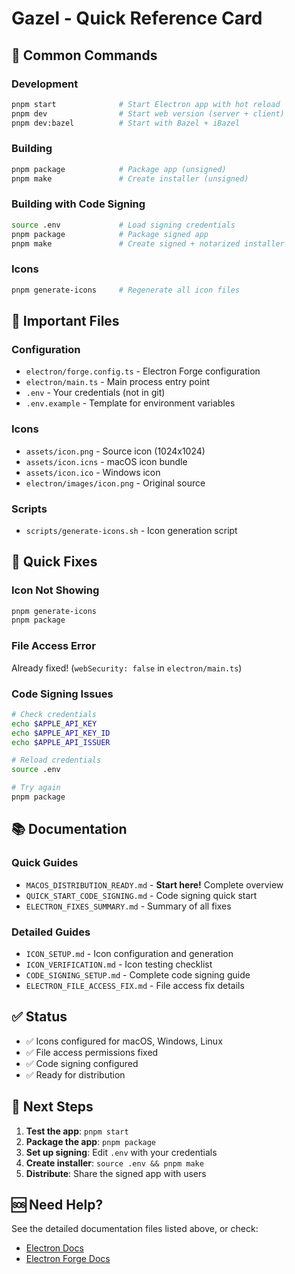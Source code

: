 # Gazel - Quick Reference Card

## 🚀 Common Commands

### Development
```bash
pnpm start              # Start Electron app with hot reload
pnpm dev                # Start web version (server + client)
pnpm dev:bazel          # Start with Bazel + iBazel
```

### Building
```bash
pnpm package            # Package app (unsigned)
pnpm make               # Create installer (unsigned)
```

### Building with Code Signing
```bash
source .env             # Load signing credentials
pnpm package            # Package signed app
pnpm make               # Create signed + notarized installer
```

### Icons
```bash
pnpm generate-icons     # Regenerate all icon files
```

## 📁 Important Files

### Configuration
- `electron/forge.config.ts` - Electron Forge configuration
- `electron/main.ts` - Main process entry point
- `.env` - Your credentials (not in git)
- `.env.example` - Template for environment variables

### Icons
- `assets/icon.png` - Source icon (1024x1024)
- `assets/icon.icns` - macOS icon bundle
- `assets/icon.ico` - Windows icon
- `electron/images/icon.png` - Original source

### Scripts
- `scripts/generate-icons.sh` - Icon generation script

## 🔧 Quick Fixes

### Icon Not Showing
```bash
pnpm generate-icons
pnpm package
```

### File Access Error
Already fixed! (`webSecurity: false` in `electron/main.ts`)

### Code Signing Issues
```bash
# Check credentials
echo $APPLE_API_KEY
echo $APPLE_API_KEY_ID
echo $APPLE_API_ISSUER

# Reload credentials
source .env

# Try again
pnpm package
```

## 📚 Documentation

### Quick Guides
- `MACOS_DISTRIBUTION_READY.md` - **Start here!** Complete overview
- `QUICK_START_CODE_SIGNING.md` - Code signing quick start
- `ELECTRON_FIXES_SUMMARY.md` - Summary of all fixes

### Detailed Guides
- `ICON_SETUP.md` - Icon configuration and generation
- `ICON_VERIFICATION.md` - Icon testing checklist
- `CODE_SIGNING_SETUP.md` - Complete code signing guide
- `ELECTRON_FILE_ACCESS_FIX.md` - File access fix details

## ✅ Status

- ✅ Icons configured for macOS, Windows, Linux
- ✅ File access permissions fixed
- ✅ Code signing configured
- ✅ Ready for distribution

## 🎯 Next Steps

1. **Test the app**: `pnpm start`
2. **Package the app**: `pnpm package`
3. **Set up signing**: Edit `.env` with your credentials
4. **Create installer**: `source .env && pnpm make`
5. **Distribute**: Share the signed app with users

## 🆘 Need Help?

See the detailed documentation files listed above, or check:
- [Electron Docs](https://www.electronjs.org/docs/latest/)
- [Electron Forge Docs](https://www.electronforge.io/)

